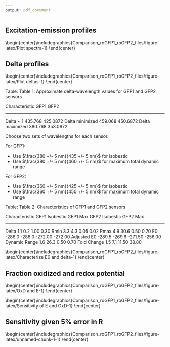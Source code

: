 ```yaml
---
output: pdf_document
---
```














## Excitation-emission profiles


\begin{center}\includegraphics{Comparison_roGFP1_roGFP2_files/figure-latex/Plot spectra-1} \end{center}

## Delta profiles

\begin{center}\includegraphics{Comparison_roGFP1_roGFP2_files/figure-latex/Plot deltas-1} \end{center}



Table: Table 1: Approximate delta-wavelength values for GFP1 and GFP2 sensors

Characteristic        GFP1       GFP2
----------------  --------  ---------
Delta ~ 1          435.768   425.0872
Delta minimized    459.068   450.6872
Delta maximized    380.768   353.0872

Choose two sets of wavelengths for each sensor.

For GFP1: 

* Use $\frac{380 +/- 5 nm}{435 +/- 5 nm}$ for isobestic
* Use $\frac{380 +/- 5 nm}{460 +/- 5 nm}$ for maximum total dynamic range

For GFP2:

* Use $\frac{360 +/- 5 nm}{425 +/- 5 nm}$ for isobestic
* Use $\frac{360 +/- 5 nm}{450 +/- 5 nm}$ for maximum total dynamic range




Table: Table 2: Characteristics of GFP1 and GFP2 sensors

Characteristic    GFP1 Isobestic   GFP1 Max   GFP2 Isobestic   GFP2 Max
---------------  ---------------  ---------  ---------------  ---------
Delta                        1.1        0.2             1.00       0.30
Rmin                         3.3        4.3             0.05       0.02
Rmax                         4.9       30.6             0.50       0.70
E0                        -288.0     -288.0          -272.00    -272.00
Adjusted E0               -289.5     -269.6          -271.50    -256.00
Dynamic Range                1.6       26.3             0.50       0.70
Fold Change                  1.5        7.1            11.50      38.80


\begin{center}\includegraphics{Comparison_roGFP1_roGFP2_files/figure-latex/Characterize E0 and delta-1} \end{center}

## Fraction oxidized and redox potential

\begin{center}\includegraphics{Comparison_roGFP1_roGFP2_files/figure-latex/OxD and E-1} \end{center}


\begin{center}\includegraphics{Comparison_roGFP1_roGFP2_files/figure-latex/Sensitivity of E and OxD-1} \end{center}

## Sensitivity given 5% error in R

\begin{center}\includegraphics{Comparison_roGFP1_roGFP2_files/figure-latex/unnamed-chunk-1-1} \end{center}
